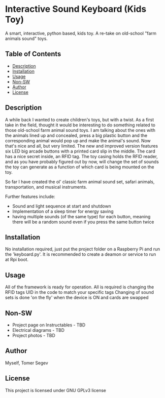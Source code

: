 # Interactive Sound Keyboard (Kids Toy)
A smart, interactive, python based, kids toy. A re-take on old-school "farm animals sound" toys.

## Table of Contents
* [Description](#description)
* [Installation](#installation)
* [Usage](#usage)
* [Non-SW](#non-sw)
* [Author](#author)
* [License](#license)

## Description
A while back I wanted to create children's toys, but with a twist.
As a first take in the field, thought it would be interesting to do something related to those old-school farm animal sound toys. I am talking about the ones with the animals lined up and concealed, press a big plastic button and the corresponding animal would pop up and make the animal's sound.
Now that's nice and all, but very limited.
The new and improved version features six LED big arcade buttons with a printed card slip in the middle.
The card has a nice secret inside, an RFID tag. The toy casing holds the RFID reader, and as you have probably figured out by now, will change the set of sounds the toy can generate as a function of which card is being mounted on the toy.

So far I have created the ol' classic farm animal sound set, safari animals, transportation, and musical instruments.

Further features include:
- Sound and light sequence at start and shutdown
- Implementation of a sleep timer for energy saving
- having multiple sounds (of the same type) for each button, meaning there will be a random sound even if you press the same button twice

## Installation
No installation required, just put the project folder on a Raspberry Pi and run the 'keyboard.py'. It is recommended to create a deamon or service to run at Rpi boot.

## Usage
All of the framework is ready for operation. All is required is changing the RFID tags UID in the code to match your specific tags
Changing of sound sets is done 'on the fly' when the device is ON and cards are swapped

## Non-SW
- Project page on Instructables - TBD
- Electrical diagrams - TBD
- Project photos - TBD

## Author
Myself, Tomer Segev

## License
This project is licensed under GNU GPLv3 license

